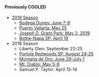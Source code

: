 #### Previously COOLED

* [2019 Season](2019/)
    * [Bodega Dunes: June 7-9](2019-06-07-bodega-dunes/)
    * [Puerto Vallarta: May 25](2019-05-25-puerto-vallarta/)
    * [Joseph D. Grant Park: May 3, 2019](2019-05-03-joseph-d-grant-park/)
    * [Bothe-Napa SP: April 19](2019-04-19-bothe-napa-sp/)
* 2018 Season
    * Liberty Glen: September 23-25
    * [Portola Redwoods SP: August 24-25](2018-08-24-portola-redwoods-sp/)
    * [Montaña de Oro: June 29-July 1](2018-06-27-montana-de-oro/)
    * [Mt. Diablo: May 5-6](2018-05-05-mt-diablo/)
    * Samuel P. Taylor: April 13-14